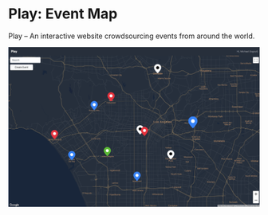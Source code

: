 # Play: Event Map

Play – An interactive website crowdsourcing events from around the world.

![screenshot](/Play_Screenshot.png?raw=true "Play screenshot")
